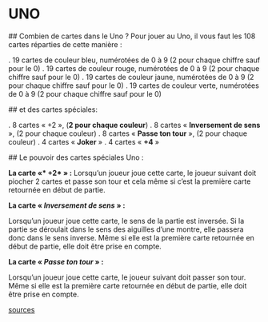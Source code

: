 # UNO
## Combien de cartes dans le Uno ? Pour jouer au Uno, il vous faut les 108 cartes réparties de cette manière :

  . 19 cartes de couleur bleu, numérotées de 0 à 9 (2 pour chaque chiffre sauf pour le 0)
  .  19 cartes de couleur rouge, numérotées de 0 à 9 (2 pour chaque chiffre sauf pour le 0)
  .  19 cartes de couleur jaune, numérotées de 0 à 9 (2 pour chaque chiffre sauf pour le 0)
  .  19 cartes de couleur verte, numérotées de 0 à 9 (2 pour chaque chiffre sauf pour le 0)

## et des cartes spéciales:

   . 8 cartes « +2 », (__2 pour chaque couleur__)
   . 8 cartes « __Inversement de sens__ », (2 pour chaque couleur)
   . 8 cartes « __Passe ton tour__ », (2 pour chaque couleur)
   . 4 cartes « __Joker__ »
   . 4 cartes « __+4__ »

## Le pouvoir des cartes spéciales Uno :

__La carte «* +2* » :__
Lorsqu’un joueur joue cette carte, le joueur suivant doit piocher 2 cartes et passe son tour et cela même si c’est la première carte retournée en début de partie.

__La carte « *Inversement de sens* » :__

  Lorsqu’un joueur joue cette carte, le sens de la partie est inversée. Si la partie se déroulait dans le sens des aiguilles d’une montre, elle passera donc dans le sens inverse. Même si elle est la première carte retournée en début de partie, elle doit être prise en compte.

__La carte « *Passe ton tour* » :__

  Lorsqu’un joueur joue cette carte, le joueur suivant doit passer son tour. Même si elle est la première carte retournée en début de partie, elle doit être prise en compte.

[sources](https://www.regles-de-jeux.com/regle-du-uno/)

